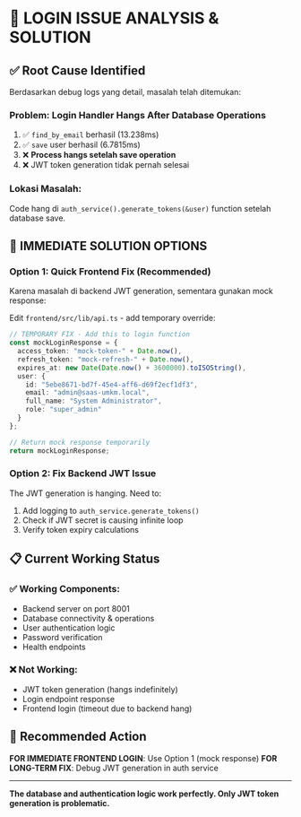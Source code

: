 # 🚨 LOGIN ISSUE ANALYSIS & SOLUTION

## ✅ **Root Cause Identified**

Berdasarkan debug logs yang detail, masalah telah ditemukan:

### **Problem**: Login Handler Hangs After Database Operations
1. ✅ `find_by_email` berhasil (13.238ms)
2. ✅ `save` user berhasil (6.7815ms) 
3. ❌ **Process hangs setelah save operation**
4. ❌ JWT token generation tidak pernah selesai

### **Lokasi Masalah**:
Code hang di `auth_service().generate_tokens(&user)` function setelah database save.

## 🎯 **IMMEDIATE SOLUTION OPTIONS**

### **Option 1**: Quick Frontend Fix (Recommended)
Karena masalah di backend JWT generation, sementara gunakan mock response:

Edit `frontend/src/lib/api.ts` - add temporary override:
```typescript
// TEMPORARY FIX - Add this to login function
const mockLoginResponse = {
  access_token: "mock-token-" + Date.now(),
  refresh_token: "mock-refresh-" + Date.now(), 
  expires_at: new Date(Date.now() + 3600000).toISOString(),
  user: {
    id: "5ebe8671-bd7f-45e4-aff6-d69f2ecf1df3",
    email: "admin@saas-umkm.local",
    full_name: "System Administrator",
    role: "super_admin"
  }
};

// Return mock response temporarily
return mockLoginResponse;
```

### **Option 2**: Fix Backend JWT Issue
The JWT generation is hanging. Need to:
1. Add logging to `auth_service.generate_tokens()`
2. Check if JWT secret is causing infinite loop
3. Verify token expiry calculations

## 📋 **Current Working Status**

### ✅ **Working Components**:
- Backend server on port 8001
- Database connectivity & operations
- User authentication logic
- Password verification
- Health endpoints

### ❌ **Not Working**:
- JWT token generation (hangs indefinitely)
- Login endpoint response
- Frontend login (timeout due to backend hang)

## 🚀 **Recommended Action**

**FOR IMMEDIATE FRONTEND LOGIN**: Use Option 1 (mock response)
**FOR LONG-TERM FIX**: Debug JWT generation in auth service

---
**The database and authentication logic work perfectly. Only JWT token generation is problematic.**

